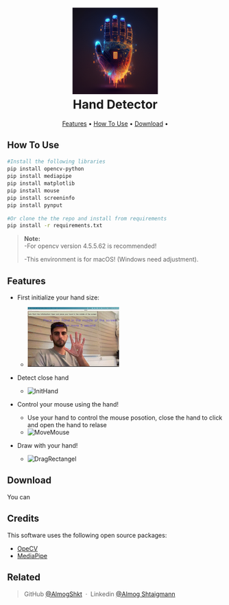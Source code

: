 <h1 align="center">
  <br>
  <img src="https://github.com/AlmogShKt/HandDetection/blob/master/photos/HandDetectionLogo.png" alt="handDetection" width="200"></a>
  <br>
  Hand Detector
  <br>
</h1>



<p align="center">
  <a href="#features">Features</a> •
  <a href="#how-to-use">How To Use</a> •
  <a href="#download">Download</a> •
</p>

## How To Use



```bash
#Install the following libraries 
pip install opencv-python
pip install mediapipe
pip install matplotlib
pip install mouse
pip install screeninfo
pip install pynput
```

```bash
#Or clone the the repo and install from requirements
pip install -r requirements.txt
```

> **Note:**  
> -For opencv version  4.5.5.62  is recommended!
>
> -This environment is for macOS! (Windows need adjustment).


## Features
* First initialize your hand size:

  - ![InitHand](https://github.com/AlmogShKt/HandDetection/blob/master/Demo/Demo-Init_AdobeExpress.gif)

* Detect close hand

  - ![InitHand](https://github.com/AlmogShKt/HandDetection/blob/master/Demo/Demo-IsCloseHand.gif)


* Control your mouse using the hand!

  - Use your hand to control the mouse posotion, close the hand to click and open the hand to relase
  - ![MoveMouse](https://github.com/AlmogShKt/HandDetection/blob/master/Demo/Demo-MoveMouse.gif)
  

* Draw with your hand!

  - ![DragRectangel](https://github.com/AlmogShKt/HandDetection/blob/master/Demo/Demo-DragRec_AdobeExpress.gif)




## Download

You can 

## Credits

This software uses the following open source packages:

- [OpeCV](https://opencv.org/)
- [MediaPipe](https://google.github.io/mediapipe/)

## Related

> GitHub [@AlmogShkt](https://github.com/AlmogShKt) &nbsp;&middot;&nbsp;
> Linkedin [@Almog Shtaigmann](https://www.linkedin.com/in/almog-shtaigmann/)
